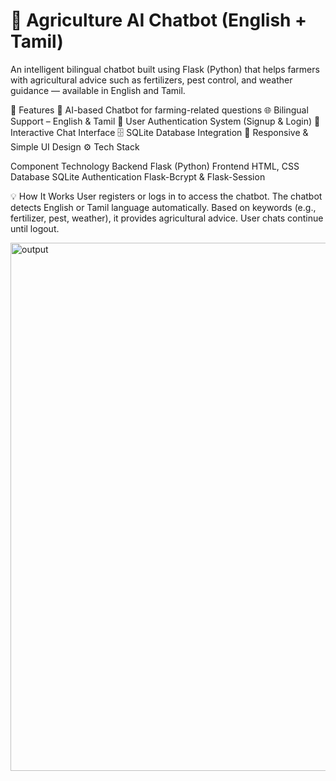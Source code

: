 # 🌾 Agriculture AI Chatbot (English + Tamil)
  An intelligent bilingual chatbot built using Flask (Python) that helps farmers with agricultural advice such as fertilizers,    pest control, and weather guidance — available in English and Tamil.

🚀 Features
  🧠 AI-based Chatbot for farming-related questions
  🌐 Bilingual Support – English & Tamil
  🔐 User Authentication System (Signup & Login)
  💬 Interactive Chat Interface
  🗄️ SQLite Database Integration
  🎨 Responsive & Simple UI Design
  ⚙️ Tech Stack

  
Component	Technology
  Backend	Flask (Python)
  Frontend	HTML, CSS
  Database	SQLite
  Authentication	Flask-Bcrypt & Flask-Session

💡 How It Works
    User registers or logs in to access the chatbot.
    The chatbot detects English or Tamil language automatically.
    Based on keywords (e.g., fertilizer, pest, weather), it provides agricultural advice.
    User chats continue until logout.

<img width="1145" height="845" alt="output" src="https://github.com/user-attachments/assets/f2b1ad36-5c1b-493d-9b9d-6ba4944f01f2" />
